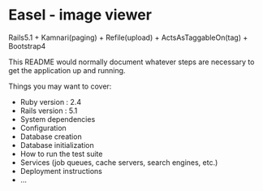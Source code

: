 # Easel - image viewer

Rails5.1  + Kamnari(paging) + Refile(upload) + ActsAsTaggableOn(tag) + Bootstrap4

This README would normally document whatever steps are necessary to get the
application up and running.

Things you may want to cover:

* Ruby version : 2.4
* Rails version : 5.1
* System dependencies
* Configuration
* Database creation
* Database initialization
* How to run the test suite
* Services (job queues, cache servers, search engines, etc.)
* Deployment instructions
* ...
